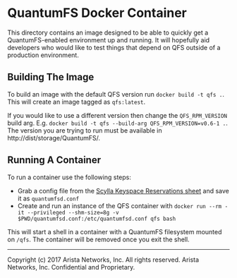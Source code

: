 # QuantumFS Docker Container
This directory contains an image designed to be able to quickly get a
QuantumFS-enabled environment up and running. It will hopefully aid developers
who would like to test things that depend on QFS outside of a production
environment.

## Building The Image
To build an image with the default QFS version run `docker build -t qfs .`.
This will create an image tagged as `qfs:latest`.

If you would like to use a different version then change the `QFS_RPM_VERSION`
build arg. E.g. `docker build -t qfs --build-arg QFS_RPM_VERSION=v0.6-1 .`.
The version you are trying to run must be available in
http://dist/storage/QuantumFS/.

## Running A Container
To run a container use the following steps:
 - Grab a config file from the [Scylla Keyspace Reservations sheet](https://docs.google.com/spreadsheets/d/1ZAd-_rF0eqSqsllDF9rT7YWIDCbVwU4u_AgRJbeRvUM/edit#gid=0) and save it as `quantumfsd.conf`
 - Create and run an instance of the QFS container with `docker run --rm -it --privileged --shm-size=8g -v $PWD/quantumfsd.conf:/etc/quantumfsd.conf qfs bash`

This will start a shell in a container with a QuantumFS filesystem mounted on `/qfs`.
The container will be removed once you exit the shell.

---

Copyright (c) 2017 Arista Networks, Inc.  All rights reserved.
Arista Networks, Inc. Confidential and Proprietary.
